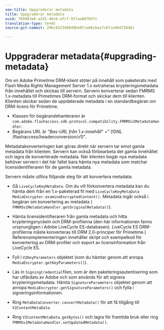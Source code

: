 ```yaml
---
seo-title: Uppgraderar metadata
title: Uppgraderar metadata
uuid: 769483e6-a2d1-46cb-afcf-557aa807037c
translation-type: tm+mt
source-git-commit: 29bc8323460d9be0fce66cbea7c6fce46df20d61

---
```



# Uppgraderar metadata{#upgrading-metadata}

Om en Adobe Primetime DRM-klient stöter på innehåll som paketerats med Flash Media Rights Management Server 1.x extraheras krypteringsmetadata från innehållet och skickas till servern. Servern konverterar sedan FMRMS 1.x-metadata till Primetimes DRM-format och skickar dem till klienten. Klienten skickar sedan de uppdaterade metadata i en standardbegäran om DRM-licens för Primetime.

* Klassen för begärandehanteraren är `com.adobe.flashaccess.sdk.protocol.compatibility.FMRMSv1MetadataHandler`.
* Begärans URL är &quot;*Bas-URL från 1.x-innehåll*&quot; +&quot; [!DNL /flashaccess/headerconversion/v1]&quot;.

Metadatakonverteringen kan göras direkt när servern tar emot gamla metadata från klienten. Servern kan också förbearbeta det gamla innehållet och lagra de konverterade metadata. När klienten begär nya metadata behöver servern i det här fallet bara hämta nya metadata som matchar licensidentifieraren för de gamla metadata.

Servern måste utföra följande steg för att konvertera metadata:

* Gå `LiveCycleKeyMetaData`. Om du vill förkonvertera metadata kan du hämta dem från en 1.x-paketerad fil med `LiveCycleKeyMetaData` `MediaEncrypter.examineEncryptedContent()`. Metadata ingår också i begäran om konvertering av metadata ( `FMRMSv1MetadataHandler.getOriginalMetadata()`).

* Hämta licensidentifieraren från gamla metadata och hitta krypteringsnyckeln och DRM-profilerna (den här informationen fanns ursprungligen i Adobe LiveCycle ES-databasen). LiveCycle ES DRM-profilerna måste konverteras till DRM 2.0-principer för Primetime.) Referensimplementeringen innehåller skript och exempelkod för konvertering av DRM-profiler och export av licensinformation från LiveCycle ES.
* Fyll i `V2KeyParameters` objektet (som du hämtar genom att anropa `MediaEncrypter.getKeyParameters()`).

* Läs in `SigningCredential`filen, som är den paketeringsautentisering som har utfärdats av Adobe och som används för att signera krypteringsmetadata. Hämta `SignatureParameters` objektet genom att anropa `MediaEncrypter.getSignatureParameters()` och fylla i signeringsinformationen.

* Ring `MetaDataConverter.convertMetadata()` för att få tillgång till `V2ContentMetaData`.

* Ring `V2ContentMetaData.getBytes()` och lagra för framtida bruk eller ring `FMRMSv1MetadataHandler.setUpdatedMetadata()`.

